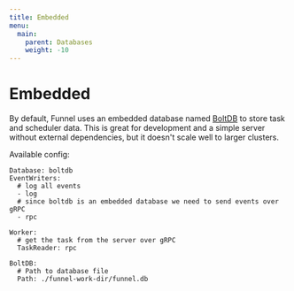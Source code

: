 ```yaml
---
title: Embedded
menu:
  main:
    parent: Databases
    weight: -10
---
```


# Embedded

By default, Funnel uses an embedded database named [BoltDB][bolt] to store task 
and scheduler data. This is great for development and a simple server without 
external dependencies, but it doesn't scale well to larger clusters.

Available config:
```
Database: boltdb
EventWriters:
  # log all events
  - log
  # since boltdb is an embedded database we need to send events over gRPC
  - rpc

Worker:
  # get the task from the server over gRPC
  TaskReader: rpc

BoltDB:
  # Path to database file
  Path: ./funnel-work-dir/funnel.db
```

[bolt]: https://github.com/boltdb/bolt

